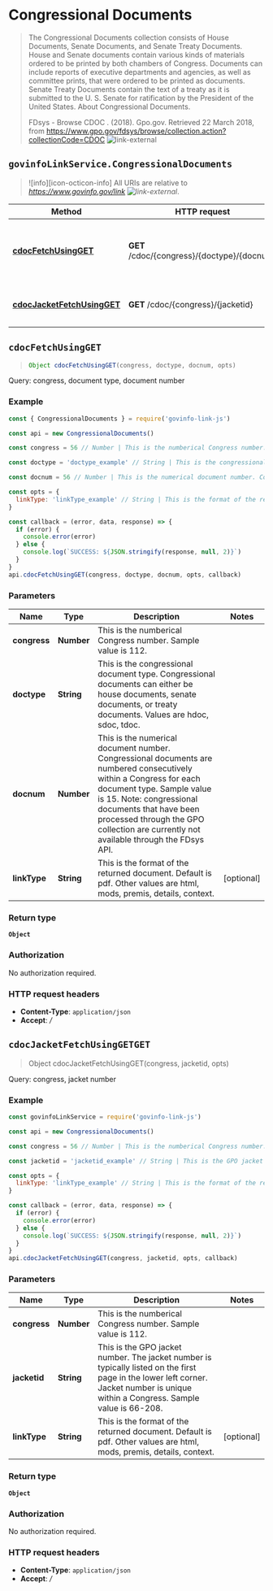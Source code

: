 # Congressional Documents

> The Congressional Documents collection consists of House Documents, Senate Documents, and Senate Treaty Documents. House and Senate documents contain various kinds of materials ordered to be printed by both chambers of Congress. Documents can include reports of executive departments and agencies, as well as committee prints, that were ordered to be printed as documents. Senate Treaty Documents contain the text of a treaty as it is submitted to the U. S. Senate for ratification by the President of the United States. About Congressional Documents.
>
> FDsys - Browse CDOC . (2018). Gpo.gov. Retrieved 22 March 2018, from <https://www.gpo.gov/fdsys/browse/collection.action?collectionCode=CDOC> ![link-external][icon-octicon-link-external]

## `govinfoLinkService.CongressionalDocuments`

> ![info][icon-octicon-info] All URIs are relative to _<https://www.govinfo.gov/link> ![link-external][icon-octicon-link-external]_.

| Method                                                                           | HTTP request                                | Description                                     |
| -------------------------------------------------------------------------------- | ------------------------------------------- | ----------------------------------------------- |
| [**cdocFetchUsingGET**](CongressionalDocuments.md#cdocFetchUsingGET)             | **GET** /cdoc/{congress}/{doctype}/{docnum} | Query: congress, document type, document number |
| [**cdocJacketFetchUsingGET**](CongressionalDocuments.md#cdocJacketFetchUsingGET) | **GET** /cdoc/{congress}/{jacketid}         | Query: congress, jacket number                  |

<a name="cdocFetchUsingGET"></a>

## **`cdocFetchUsingGET`**

> ```js
> Object cdocFetchUsingGET(congress, doctype, docnum, opts)
> ```

Query: congress, document type, document number

### Example

```javascript
const { CongressionalDocuments } = require('govinfo-link-js')

const api = new CongressionalDocuments()

const congress = 56 // Number | This is the numberical Congress number. Sample value is 112.

const doctype = 'doctype_example' // String | This is the congressional document type. Congressional documents can either be house documents, senate documents, or treaty documents. Values are hdoc, sdoc, tdoc.

const docnum = 56 // Number | This is the numerical document number. Congressional documents are numbered consecutively within a Congress for each document type. Sample value is 15. Note: congressional documents that have been processed through the GPO collection are currently not available through the FDsys API.

const opts = {
  linkType: 'linkType_example' // String | This is the format of the returned document. Default is pdf. Other values are html, mods, premis, details, context.
}

const callback = (error, data, response) => {
  if (error) {
    console.error(error)
  } else {
    console.log(`SUCCESS: ${JSON.stringify(response, null, 2)}`)
  }
}
api.cdocFetchUsingGET(congress, doctype, docnum, opts, callback)
```

### Parameters

| Name         | Type       | Description                                                                                                                                                                                                                                                                                  | Notes      |
| ------------ | ---------- | -------------------------------------------------------------------------------------------------------------------------------------------------------------------------------------------------------------------------------------------------------------------------------------------- | ---------- |
| **congress** | **Number** | This is the numberical Congress number. Sample value is 112.                                                                                                                                                                                                                                 |
| **doctype**  | **String** | This is the congressional document type. Congressional documents can either be house documents, senate documents, or treaty documents. Values are hdoc, sdoc, tdoc.                                                                                                                          |
| **docnum**   | **Number** | This is the numerical document number. Congressional documents are numbered consecutively within a Congress for each document type. Sample value is 15. Note: congressional documents that have been processed through the GPO collection are currently not available through the FDsys API. |
| **linkType** | **String** | This is the format of the returned document. Default is pdf. Other values are html, mods, premis, details, context.                                                                                                                                                                          | [optional] |

### Return type

**`Object`**

### Authorization

No authorization required.

### HTTP request headers

* **Content-Type**: `application/json`
* **Accept**: _/_

<a name="cdocJacketFetchUsingGET"></a>

## **`cdocJacketFetchUsingGETGET`**

> Object cdocJacketFetchUsingGET(congress, jacketid, opts)

Query: congress, jacket number

### Example

```javascript
const govinfoLinkService = require('govinfo-link-js')

const api = new CongressionalDocuments()

const congress = 56 // Number | This is the numberical Congress number. Sample value is 112.

const jacketid = 'jacketid_example' // String | This is the GPO jacket number. The jacket number is typically listed on the first page in the lower left corner. Jacket number is unique within a Congress. Sample value is 66-208.

const opts = {
  linkType: 'linkType_example' // String | This is the format of the returned document. Default is pdf. Other values are html, mods, premis, details, context.
}

const callback = (error, data, response) => {
  if (error) {
    console.error(error)
  } else {
    console.log(`SUCCESS: ${JSON.stringify(response, null, 2)}`)
  }
}
api.cdocJacketFetchUsingGET(congress, jacketid, opts, callback)
```

### Parameters

| Name         | Type       | Description                                                                                                                                                                         | Notes      |
| ------------ | ---------- | ----------------------------------------------------------------------------------------------------------------------------------------------------------------------------------- | ---------- |
| **congress** | **Number** | This is the numberical Congress number. Sample value is 112.                                                                                                                        |
| **jacketid** | **String** | This is the GPO jacket number. The jacket number is typically listed on the first page in the lower left corner. Jacket number is unique within a Congress. Sample value is 66-208. |
| **linkType** | **String** | This is the format of the returned document. Default is pdf. Other values are html, mods, premis, details, context.                                                                 | [optional] |

### Return type

**`Object`**

### Authorization

No authorization required.

### HTTP request headers

* **Content-Type**: `application/json`
* **Accept**: _/_

[icon-octicon-link-external]: https://cdnjs.cloudflare.com/ajax/libs/octicons/4.4.0/svg/link-external.svg
